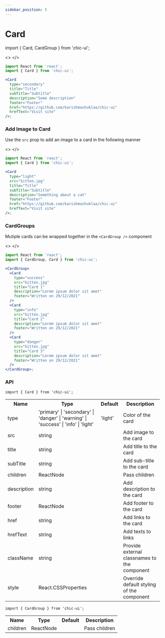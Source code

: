```yaml
---
sidebar_position: 5
---
```


# Card

import { Card, CardGroup } from 'chic-ui';

<>
<Card
  type="secondary"
  title="Title"
  subTitle="Subtitle"
  description="Some description"
  footer="Footer"
  href="https://github.com/karishmashuklaa/chic-ui"
  hrefText="Visit site"
/>
</>

```jsx
import React from 'react';
import { Card } from 'chic-ui';

<Card
  type="secondary"
  title="Title"
  subTitle="Subtitle"
  description="Some description"
  footer="Footer"
  href="https://github.com/karishmashuklaa/chic-ui"
  hrefText="Visit site"
/>;
```

### Add Image to Card

Use the `src` prop to add an image to a card in the following manner

<>
<Card
  type="light"
  src="https://tinyurl.com/yckmvfez"
  title="Title"
  subTitle="Subtitle"
  description="Something about a cat"
  footer="Footer"
  href="https://github.com/karishmashuklaa/chic-ui"
  hrefText="Visit site"
/>
</>

```jsx
import React from 'react';
import { Card } from 'chic-ui';

<Card
  type="light"
  src="kitten.jpg"
  title="Title"
  subTitle="Subtitle"
  description="Something about a cat"
  footer="Footer"
  href="https://github.com/karishmashuklaa/chic-ui"
  hrefText="Visit site"
/>;
```

### CardGroups

Mutiple cards can be wrapped together in the `<CardGroup />` component

<>
<CardGroup>
<Card
    type="success"
    src="https://tinyurl.com/yckmvfez"
    title="Card 1"
    description="Lorem ipsum dolor sit amet"
    footer="Written on 29/12/2021"
  />
<Card
    type="info"
    src="https://tinyurl.com/yckmvfez"
    title="Card 2"
    description="Lorem ipsum dolor sit amet"
    footer="Written on 29/12/2021"
  />
<Card
    type="danger"
    src="https://tinyurl.com/yckmvfez"
    title="Card 3"
    description="Lorem ipsum dolor sit amet"
    footer="Written on 29/12/2021"
  />
</CardGroup>
</>

```jsx
import React from 'react';
import { CardGroup, Card } from 'chic-ui';

<CardGroup>
  <Card
    type="success"
    src="kitten.jpg"
    title="Card 1"
    description="Lorem ipsum dolor sit amet"
    footer="Written on 29/12/2021"
  />
  <Card
    type="info"
    src="kitten.jpg"
    title="Card 2"
    description="Lorem ipsum dolor sit amet"
    footer="Written on 29/12/2021"
  />
  <Card
    type="danger"
    src="kitten.jpg"
    title="Card 3"
    description="Lorem ipsum dolor sit amet"
    footer="Written on 29/12/2021"
  />
</CardGroup>;
```

### API

```
import { Card } from 'chic-ui';
```

<table>
  <tr>
     <th>Name</th>
     <th>Type</th>
     <th>Default</th>
     <th>Description</th>
  </tr>
  <tr>
    <td>type</td>
    <td>'primary' | 'secondary' | 'danger' | 'warning' | 'success' | 'info' | 'light'</td>
    <td>'light'</td>
    <td>Color of the card</td>
  </tr>
  <tr>
    <td>src</td>
    <td>string</td>
    <td></td>
    <td>Add image to the card</td>
  </tr>
  <tr>
    <td>title</td>
    <td>string</td>
    <td></td>
    <td>Add title to the card</td>
  </tr>
   <tr>
    <td>subTitle</td>
    <td>string</td>
    <td></td>
    <td>Add sub-title to the card</td>
  </tr>
  <tr>
    <td>children</td>
    <td>ReactNode</td>
    <td></td>
    <td>Pass children</td>
  </tr>
  <tr>
    <td>description</td>
    <td>string</td>
    <td></td>
    <td>Add description to the card</td>
  </tr>
  <tr>
    <td>footer</td>
    <td>ReactNode</td>
    <td></td>
    <td>Add footer to the card</td>
  </tr>
  <tr>
    <td>href</td>
    <td>string</td>
    <td></td>
    <td>Add links to the card</td>
  </tr>
   <tr>
    <td>hrefText</td>
    <td>string</td>
    <td></td>
    <td>Add texts to links</td>
  </tr>
   <tr>
    <td>className</td>
    <td>string</td>
    <td></td>
    <td>Provide external classnames to the component</td>
  </tr>
  <tr>
    <td>style</td>
    <td>React.CSSProperties</td>
    <td></td>
    <td>Override default styling of the component</td>
  </tr>
</table>

```
import { CardGroup } from 'chic-ui';
```

<table>
  <tr>
     <th>Name</th>
     <th>Type</th>
     <th>Default</th>
     <th>Description</th>
  </tr>
  <tr>
    <td>children</td>
    <td>ReactNode</td>
    <td></td>
    <td>Pass children</td>
  </tr>
</table>
